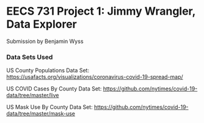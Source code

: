 # EECS 731 Project 1: Jimmy Wrangler, Data Explorer
Submission by Benjamin Wyss

### Data Sets Used
US County Populations Data Set: https://usafacts.org/visualizations/coronavirus-covid-19-spread-map/

US COVID Cases By County Data Set: https://github.com/nytimes/covid-19-data/tree/master/live

US Mask Use By County Data Set: https://github.com/nytimes/covid-19-data/tree/master/mask-use
